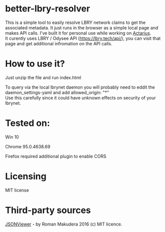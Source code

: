 # better-lbry-resolver
This is a simple tool to easily resolve LBRY network claims to get the associated metadata. It just runs in the browser as a simple local page and makes API calls. 
I've built it for personal use while working on [Actarius](https://github.com/Shroom2020/actarius-lbry-browser).  
It curently uses LBRY / Odysee API (https://lbry.tech/api/), you can visit that page and get additional infromation on the API calls.

# How to use it?
Just unzip the file and run index.html

To query via the local lbrynet daemon you will probably need to eddit the daemon_settings-yaml and add allowed_origin: "*"   
Use this carefully since it could have unknown effects on security of your lbrynet.

# Tested on:
Win 10

Chrome 95.0.4638.69

Firefox required additional plugin to enable CORS

# Licensing
MIT license

# Third-party sources
[JSONViewer](https://github.com/LorDOniX/json-viewer) - by Roman Makudera 2016 (c) MIT licence.
 
